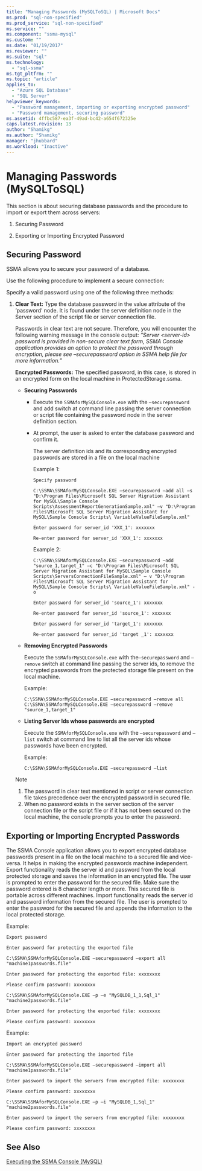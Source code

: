 ```yaml
---
title: "Managing Passwords (MySQLToSQL) | Microsoft Docs"
ms.prod: "sql-non-specified"
ms.prod_service: "sql-non-specified"
ms.service: ""
ms.component: "ssma-mysql"
ms.custom: ""
ms.date: "01/19/2017"
ms.reviewer: ""
ms.suite: "sql"
ms.technology: 
  - "sql-ssma"
ms.tgt_pltfrm: ""
ms.topic: "article"
applies_to: 
  - "Azure SQL Database"
  - "SQL Server"
helpviewer_keywords: 
  - "Password management, importing or exporting encrypted password"
  - "Password management, securing password"
ms.assetid: 4ffbc587-ea3f-49ad-bc42-a654f672325e
caps.latest.revision: 13
author: "Shamikg"
ms.author: "Shamikg"
manager: "jhubbard"
ms.workload: "Inactive"
---
```

# Managing Passwords (MySQLToSQL)
This section is about securing database passwords and the procedure to import or export them across servers:  
  
1.  Securing Password  
  
2.  Exporting or Importing Encrypted Password  
  
## Securing Password  
SSMA allows you to secure your password of a database.  
  
Use the following procedure to implement a secure connection:  
  
Specify a valid password using one of the following three methods:  
  
1.  **Clear Text:** Type the database password in the value attribute of the ‘password’ node. It is found under the server definition node in the Server section of the script file or server connection file.  
  
    Passwords in clear text are not secure. Therefore, you will encounter the following warning message in the console output: *“Server &lt;server-id&gt; password is provided in non-secure clear text form, SSMA Console application provides an option to protect the password through encryption, please see –securepassword option in SSMA help file for more information.”*  
  
    **Encrypted Passwords:** The specified password, in this case, is stored in an encrypted form on the local machine in ProtectedStorage.ssma.  
  
    -   **Securing Passwords**  
  
        -   Execute the `SSMAforMySQLConsole.exe` with the `–securepassword` and add switch at command line passing the server connection or script file containing the password node in the server definition section.  
  
        -   At prompt, the user is asked to enter the database password and confirm it.  
  
            The server definition ids and its corresponding encrypted passwords are stored in a file on the local machine  
            
            Example 1:
            
                Specify password
                
                C:\SSMA\SSMAforMySQLConsole.EXE –securepassword –add all –s "D:\Program Files\Microsoft SQL Server Migration Assistant for MySQL\Sample Console Scripts\AssessmentReportGenerationSample.xml" –v "D:\Program Files\Microsoft SQL Server Migration Assistant for MySQL\Sample Console Scripts\ VariableValueFileSample.xml"
                
                Enter password for server_id 'XXX_1': xxxxxxx
                
                Re-enter password for server_id 'XXX_1': xxxxxxx
            
            Example 2:
            
                C:\SSMA\SSMAforMySQLConsole.EXE –securepassword –add "source_1,target_1" –c "D:\Program Files\Microsoft SQL Server Migration Assistant for MySQL\Sample Console Scripts\ServersConnectionFileSample.xml" – v "D:\Program Files\Microsoft SQL Server Migration Assistant for MySQL\Sample Console Scripts\ VariableValueFileSample.xml" -o
                
                Enter password for server_id 'source_1': xxxxxxx
                
                Re-enter password for server_id 'source_1': xxxxxxx
                
                Enter password for server_id 'target_1': xxxxxxx
                
                Re-enter password for server_id 'target _1': xxxxxxx
            
    -   **Removing Encrypted Passwords**  
  
        Execute the `SSMAforMySQLConsole.exe` with the`–securepassword` and `–remove` switch at command line passing the server ids, to remove the encrypted passwords from the protected storage file present on the local machine.  
  
        Example:  

            C:\SSMA\SSMAforMySQLConsole.EXE –securepassword –remove all
            C:\SSMA\SSMAforMySQLConsole.EXE –securepassword –remove "source_1,target_1"  
  
    -   **Listing Server Ids whose passwords are encrypted**  
  
        Execute the `SSMAforMySQLConsole.exe` with the `–securepassword` and `–list` switch at command line to list all the server ids whose passwords have been encrypted.  
  
        Example:  
        
            C:\SSMA\SSMAforMySQLConsole.EXE –securepassword –list  
  
    > [!NOTE]  
    > 1.  The password in clear text mentioned in script or server connection file takes precedence over the encrypted password in secured file.  
    > 2.  When no password exists in the server section of the server connection file or the script file or if it has not been secured on the local machine, the console prompts you to enter the password.  
  
## Exporting or Importing Encrypted Passwords  
The SSMA Console application allows you to export encrypted database passwords present in a file on the local machine to a secured file and vice-versa. It helps in making the encrypted passwords machine independent. Export functionality reads the server id and password from the local protected storage and saves the information in an encrypted file. The user is prompted to enter the password for the secured file. Make sure the password entered is 8 character length or more. This secured file is portable across different machines. Import functionality reads the server id and password information from the secured file. The user is prompted to enter the password for the secured file and appends the information to the local protected storage.  
  
Example:  

    Export password
    
    Enter password for protecting the exported file
    
    C:\SSMA\SSMAforMySQLConsole.EXE –securepassword –export all "machine1passwords.file"
    
    Enter password for protecting the exported file: xxxxxxxx
    
    Please confirm password: xxxxxxxx
    
    C:\SSMA\SSMAforMySQLConsole.EXE –p –e "MySQLDB_1_1,Sql_1" "machine2passwords.file"
    
    Enter password for protecting the exported file: xxxxxxxx
    
    Please confirm password: xxxxxxxx  
  
Example:  

    Import an encrypted password
    
    Enter password for protecting the imported file
    
    C:\SSMA\SSMAforMySQLConsole.EXE –securepassword –import all "machine1passwords.file"
    
    Enter password to import the servers from encrypted file: xxxxxxxx
    
    Please confirm password: xxxxxxxx
    
    C:\SSMA\SSMAforMySQLConsole.EXE –p –i "MySQLDB_1,Sql_1" "machine2passwords.file"
    
    Enter password to import the servers from encrypted file: xxxxxxxx
    
    Please confirm password: xxxxxxxx  
  
## See Also  
[Executing the SSMA Console (MySQL)](http://msdn.microsoft.com/en-us/e3e9f7e4-0619-4861-a202-3d5d39953b26)  
  
